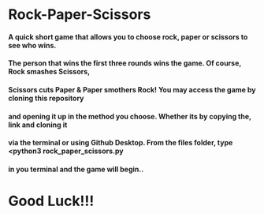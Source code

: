 # Rock-Paper-Scissors
#### A quick short game that allows you to choose rock, paper or scissors to see who wins. 
#### The person that wins the first three rounds wins the game. Of course, Rock smashes Scissors, 
#### Scissors cuts Paper & Paper smothers Rock! You may access the game by cloning this repository 
#### and opening it up in the method you choose. Whether its by copying the, link and cloning it 
#### via the terminal or using Github Desktop. From the files folder, type <python3 rock_paper_scissors.py 
#### in you terminal and the game will begin.. 

# Good Luck!!!
